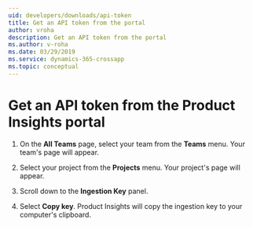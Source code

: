 ```yaml
---
uid: developers/downloads/api-token
title: Get an API token from the portal
author: vroha
description: Get an API token from the portal
ms.author: v-roha
ms.date: 03/29/2019
ms.service: dynamics-365-crossapp
ms.topic: conceptual
---
```

# Get an API token from the Product Insights portal

1. On the **All Teams** page, select your team from the **Teams** menu. Your team's page will appear. 

2. Select your project from the **Projects** menu. Your project's page will appear.

3. Scroll down to the **Ingestion Key** panel.

4. Select **Copy key**. Product Insights will copy the ingestion key to your computer's clipboard.
